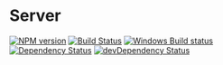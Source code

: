 # Server
[![NPM version](https://badge.fury.io/gh/StephanGerbeth%2Fagency-server.svg)](https://badge.fury.io/gh/StephanGerbeth%2Fagency-server)
[![Build Status](https://img.shields.io/travis/StephanGerbeth/agency-server.svg?style=flat&label=Linux%20build)](https://travis-ci.org/StephanGerbeth/agency-server)
[![Windows Build status](https://img.shields.io/appveyor/ci/StephanGerbeth/agency-server.svg?style=flat&label=Windows%20build)](https://ci.appveyor.com/project/StephanGerbeth/agency-server)
[![Dependency Status](https://img.shields.io/david/StephanGerbeth/agency-server.svg?style=flat)](https://david-dm.org/StephanGerbeth/agency-server)
[![devDependency Status](https://img.shields.io/david/dev/StephanGerbeth/agency-server.svg?style=flat)](https://david-dm.org/StephanGerbeth/agency-server#info=devDependencies)
